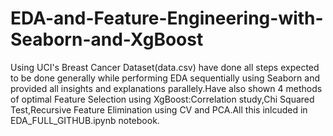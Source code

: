 # EDA-and-Feature-Engineering-with-Seaborn-and-XgBoost
Using UCI's Breast Cancer Dataset(data.csv) have done all steps expected to be done generally while performing EDA sequentially using Seaborn and provided all insights and explanations parallely.Have also shown 4 methods of optimal Feature Selection using XgBoost:Correlation study,Chi Squared Test,Recursive Feature Elimination using CV and PCA.All this inlcuded in EDA_FULL_GITHUB.ipynb notebook.
